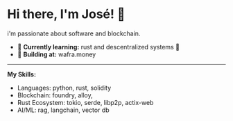# Hi there, I'm José! 👋

i'm passionate about software and blockchain.

-   🌱 **Currently learning:** rust and descentralized systems 🦀
-   🔭 **Building at:** wafra.money

---

**My Skills:**
- Languages: python, rust, solidity
- Blockchain: foundry, alloy,
- Rust Ecosystem: tokio, serde, libp2p, actix-web
- AI/ML: rag, langchain, vector db


